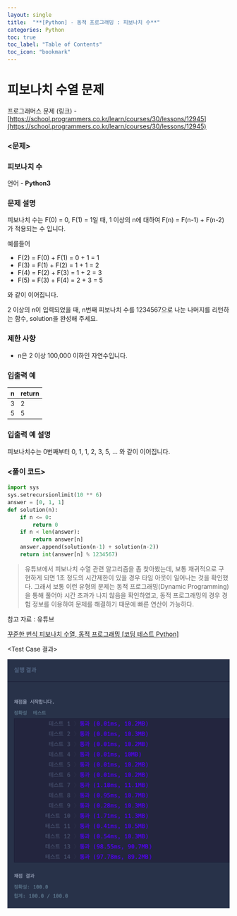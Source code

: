 ```yaml
---
layout: single
title:  "**[Python] - 동적 프로그래밍 : 피보나치 수**"
categories: Python
toc: true
toc_label: "Table of Contents"
toc_icon: "bookmark"
---
```


# 피보나치 수열 문제

프로그래머스 문제 (링크) - [https://school.programmers.co.kr/learn/courses/30/lessons/12945](https://school.programmers.co.kr/learn/courses/30/lessons/12945)

### <문제>

### 피보나치 수

언어 - **Python3**

### **문제 설명**

피보나치 수는 F(0) = 0, F(1) = 1일 때, 1 이상의 n에 대하여 F(n) = F(n-1) + F(n-2) 가 적용되는 수 입니다.

예를들어

- F(2) = F(0) + F(1) = 0 + 1 = 1
- F(3) = F(1) + F(2) = 1 + 1 = 2
- F(4) = F(2) + F(3) = 1 + 2 = 3
- F(5) = F(3) + F(4) = 2 + 3 = 5

와 같이 이어집니다.

2 이상의 n이 입력되었을 때, n번째 피보나치 수를 1234567으로 나눈 나머지를 리턴하는 함수, solution을 완성해 주세요.

### 제한 사항

- n은 2 이상 100,000 이하인 자연수입니다.

### 입출력 예

| n | return |
| --- | --- |
| 3 | 2 |
| 5 | 5 |

### 입출력 예 설명

피보나치수는 0번째부터 0, 1, 1, 2, 3, 5, ... 와 같이 이어집니다.

### <풀이 코드>

```python
import sys
sys.setrecursionlimit(10 ** 6)
answer = [0, 1, 1]
def solution(n):
    if n <= 0:
        return 0
    if n < len(answer):
        return answer[n]
    answer.append(solution(n-1) + solution(n-2))
    return int(answer[n] % 1234567)
```

> 유튜브에서 피보나치 수열 관련 알고리즘을 좀 찾아봤는데, 보통 재귀적으로 구현하게 되면 1초 정도의 시간제한이 있을 경우 타임 아웃이 일어나는 것을 확인했다. 그래서 보통 이런 유형의 문제는 동적 프로그래밍(Dynamic Programming)을 통해 풀어야 시간 초과가 나지 않음을 확인하였고, 동적 프로그래밍의 경우 경험 정보를 이용하여 문제를 해결하기 때문에 빠른 연산이 가능하다.
>

참고 자료 : 유튜브

[꾸준한 번식 피보나치 수열, 동적 프로그래밍 [코딩 테스트 Python]](https://youtu.be/WPXkfmvdHUs)

<Test Case 결과>

![pibonacci_result](/assets/images/posts/2023-01-30-Python-pibonacci/pibonacci_result.png)